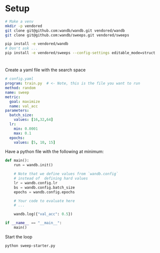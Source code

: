 # Setup
```bash
# Make a venv
mkdir -p vendored
git clone git@github.com:wandb/wandb.git vendored/wandb
git clone git@github.com:wandb/sweeps.git vendored/sweeps

pip install -e vendored/wandb
# Don't ask ...
pip install -e vendored/sweeps --config-settings editable_mode=struct
```

#
Create a yaml file with the search space
```yaml
# config.yaml
program: train.py  # <- Note, this is the file you want to run
method: random
name: sweep
metric:
  goal: maximize
  name: val_acc
parameters:
  batch_size:
    values: [16,32,64]
  lr:
    min: 0.0001
    max: 0.1
  epochs:
    values: [5, 10, 15]
```

Have a python file with the following at minimum:

```python
def main():
    run = wandb.init()

    # Note that we define values from `wandb.config`
    # instead of  defining hard values
    lr = wandb.config.lr
    bs = wandb.config.batch_size
    epochs = wandb.config.epochs

    # Your code to evaluate here
    # ...

    wandb.log({"val_acc": 0.5})

if __name__ == "__main__":
    main()
```

Start the loop

```bash
python sweep-starter.py
```

